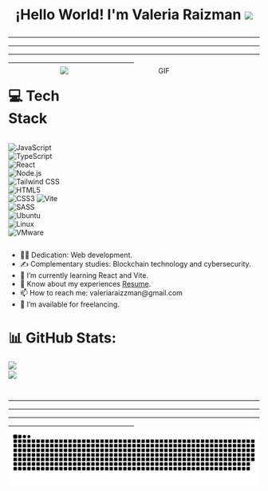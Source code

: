 <h1 align="center"><b>¡Hello World! I'm Valeria Raizman </b><img src="https://media.giphy.com/media/hvRJCLFzcasrR4ia7z/giphy.gif" width="35"></h1>
——————————————————————————————————————————————————————————————————————————————————————————————————————————————————————————————

<a target="_blank" align="center">
  <img align="right" top="500" height="300" width="400" alt="GIF" src="https://i.pinimg.com/originals/39/68/90/39689019d3019c7b87543a059944055a.gif">
</a>

# 💻 Tech Stack 
<div style="display: flex; flex-direction: column;">
 
  <p align="left">
    <img src="https://img.shields.io/badge/javascript-%23323330.svg?style=for-the-badge&logo=javascript&logoColor=%23F7DF1E" alt="JavaScript">
    <img src="https://img.shields.io/badge/typescript-%23007ACC.svg?style=for-the-badge&logo=typescript&logoColor=white" alt="TypeScript">
    <img src="https://img.shields.io/badge/React-61DAFB?style=for-the-badge&logo=react&logoColor=black" alt="React">
    <img src="https://img.shields.io/badge/node.js-6DA55F?style=for-the-badge&logo=node.js&logoColor=white" alt="Node.js">
    <br>
    <img src="https://img.shields.io/badge/tailwindcss-%2338B2AC.svg?style=for-the-badge&logo=tailwind-css&logoColor=white" alt="Tailwind CSS">
    <img src="https://img.shields.io/badge/html5-%23E34F26.svg?style=for-the-badge&logo=html5&logoColor=white" alt="HTML5">
    <img src="https://img.shields.io/badge/css3-%231572B6.svg?style=for-the-badge&logo=css3&logoColor=white" alt="CSS3">
    <img src="https://img.shields.io/badge/Vite-646CFF?style=for-the-badge&logo=vite&logoColor=white" alt="Vite">
    <br>
    <img src="https://img.shields.io/badge/SASS-hotpink.svg?style=for-the-badge&logo=SASS&logoColor=white" alt="SASS">
    <img src="https://img.shields.io/badge/Ubuntu-E95420?style=for-the-badge&logo=ubuntu&logoColor=white" alt="Ubuntu">
    <img src="https://img.shields.io/badge/Linux-FCC624?style=for-the-badge&logo=linux&logoColor=black" alt="Linux">
    <img src="https://img.shields.io/badge/VMware-231f20?style=for-the-badge&logo=VMware&logoColor=white" alt="VMware">
  </p>
</div>

<ul>
  <li>👩‍💻 Dedication: Web development.</li>
  <li>✍ Complementary studies: Blockchain technology and cybersecurity.</li>
  <li>🌱 I’m currently learning React and Vite.</li>
  <li>📄 Know about my experiences <a href="https://www.linkedin.com/in/valeriaraizman/">Resume</a>.</li>
  <li>📫 How to reach me: valeriaraizzman@gmail.com</li>
  <li>🤝 I’m available for freelancing.</li>
</ul>

# 📊 GitHub Stats:
![](https://github-readme-stats.vercel.app/api?username=valeria&theme=dracula&hide_border=false&include_all_commits=false&count_private=false)<br/>
![](https://github-readme-streak-stats.herokuapp.com/?user=valeria&theme=dracula&hide_border=false)<br/>

</div>

<div id="user-content-toc">
  <ul align="center">
  </ul>
</div>

<br>
——————————————————————————————————————————————————————————————————————————————————————————————————————————————————————————————
<div align="center">
  <img  src="https://github.com/1999AZZAR/1999AZZAR/blob/main/resources/img/grid-snake.svg"
       alt="snake" /></a>
</div>

<div id="user-content-toc">
  <ul align="center">
  </ul>
</div>





